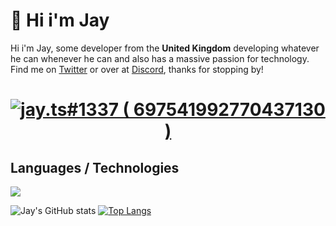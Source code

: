 # 👋 Hi i'm Jay
Hi i'm Jay, some developer from the **United Kingdom** developing whatever he can whenever he can and also has a massive passion for technology.
Find me on [Twitter](https://twitter.com/jaytsdev) or over at [Discord](https://discord.gg/47fWbK5QYB), thanks for stopping by!

<h1 align="center">
   <a href="https://discord.com/users/697541992770437130">
      <img src="https://discord.c99.nl/widget/theme-4/697541992770437130.png" alt="jay.ts#1337 ( 697541992770437130 )"/>
     </a>
</h1>

## Languages / Technologies
<p>
  <a href="https://skillicons.dev">
    <img src="https://skillicons.dev/icons?i=js,ts,html,css,lua,python,nodejs,mongodb,cloudflare" />
  </a>
</p>

![Jay's GitHub stats](https://github-readme-stats.vercel.app/api?username=jaytsdev&show_icons=true&theme=nightowl)
[![Top Langs](https://github-readme-stats.vercel.app/api/top-langs/?username=jaytsdev&layout=donut)](https://github.com/Not-Jayy/github-readme-stats)
